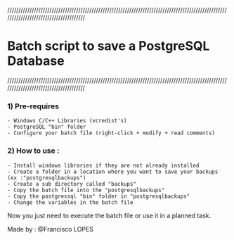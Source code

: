 //////////////////////////////////////////////////////////////////////////////////////////////////////////////////////////////////////

# Batch script to save a PostgreSQL Database

//////////////////////////////////////////////////////////////////////////////////////////////////////////////////////////////////////

### 1) Pre-requires 

	- Windows C/C++ Libraries (vcredist's)
	- PostgreSQL "bin" folder
	- Configure your batch file (right-click + modify + read comments)

### 2) How to use : 

	- Install windows libraries if they are not already installed
	- Create a folder in a location where you want to save your backups (ex :"postgresqlbackups")
	- Create a sub directory called "backups"
	- Copy the batch file into the "postgresqlbackups"
	- Copy the postgressql "bin" folder in "postgresqlbackups"
	- Change the variables in the batch file

Now you just need to execute the batch file or use it in a planned task.


Made by :
@Francisco LOPES
